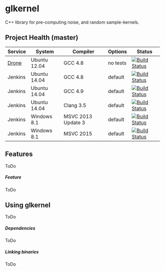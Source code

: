 # glkernel
C++ library for pre-computing noise, and random sample-kernels.

## Project Health (master)

| Service | System | Compiler | Options | Status |
| ------- | ------ | -------- | ------- | ------ |
| [Drone](https://drone.io/github.com/cginternals/glkernel) | Ubuntu 12.04 | GCC 4.8 | no tests | [![Build Status](https://drone.io/github.com/cginternals/glkernel/status.png)](https://drone.io/github.com/cginternals/glkernel/latest) |
| Jenkins | Ubuntu 14.04 | GCC 4.8 | default | [![Build Status](http://jenkins.hpi3d.de/buildStatus/icon?job=glkernel-linux-gcc4.8)](http://jenkins.hpi3d.de/job/glkernel-linux-gcc4.8)|
| Jenkins | Ubuntu 14.04 | GCC 4.9 | default | [![Build Status](http://jenkins.hpi3d.de/buildStatus/icon?job=glkernel-linux-gcc4.9)](http://jenkins.hpi3d.de/job/glkernel-linux-gcc4.9)|
| Jenkins | Ubuntu 14.04 | Clang 3.5 | default | [![Build Status](http://jenkins.hpi3d.de/buildStatus/icon?job=glkernel-linux-clang3.5)](http://jenkins.hpi3d.de/job/glkernel-linux-clang3.5) |
| Jenkins | Windows 8.1 | MSVC 2013 Update 3 | default | [![Build Status](http://jenkins.hpi3d.de/buildStatus/icon?job=glkernel-windows-msvc2013)](http://jenkins.hpi3d.de/job/glkernel-windows-msvc2013) |
| Jenkins | Windows 8.1 | MSVC 2015 | default | [![Build Status](http://jenkins.hpi3d.de/buildStatus/icon?job=glkernel-windows-msvc2015)](http://jenkins.hpi3d.de/job/glkernel-windows-msvc2015) |

## Features

ToDo

##### Feature

ToDo

## Using glkernel

ToDo

##### Dependencies

ToDo

##### Linking binaries

ToDo
